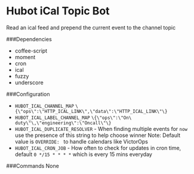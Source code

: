 # Hubot iCal Topic Bot
Read an ical feed and prepend the current event to the channel topic

###Dependencies
  * coffee-script
  * moment
  * cron
  * ical
  * fuzzy
  * underscore

###Configuration
 - `HUBOT_ICAL_CHANNEL_MAP` `\{\"ops\":\"HTTP_ICAL_LINK\",\"data\":\"HTTP_ICAL_LINK\"\}`
 - `HUBOT_ICAL_LABEL_CHANNEL_MAP` `\{\"ops\":\"On\ duty\"\,\"engineering\":\"Oncall\"\}`
 - `HUBOT_ICAL_DUPLICATE_RESOLVER` - When finding multiple events for `now` use the presence of this string to help choose winner
   Note: Default value is `OVERRIDE: ` to handle calendars like VictorOps
 - `HUBOT_ICAL_CRON_JOB` - How often to check for updates in cron time, default `0 */15 * * * *` which is every 15 mins everyday

###Commands
None
